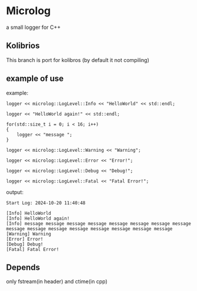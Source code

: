 # Microlog

a small logger for C++

## Kolibrios

This branch is port for kolibros (by default it not compiling)


## example of use
example:
```
logger << microlog::LogLevel::Info << "HelloWorld" << std::endl;

logger << "HelloWorld again!" << std::endl;

for(std::size_t i = 0; i < 16; i++)
{
	logger << "message ";
}

logger << microlog::LogLevel::Warning << "Warning";

logger << microlog::LogLevel::Error << "Error!";

logger << microlog::LogLevel::Debug << "Debug!";

logger << microlog::LogLevel::Fatal << "Fatal Error!";
```

output:

```
Start Log: 2024-10-20 11:40:48

[Info] HelloWorld
[Info] HelloWorld again!
[Info] message message message message message message message message message message message message message message message message 
[Warning] Warning
[Error] Error!
[Debug] Debug!
[Fatal] Fatal Error!
```

## Depends

only fstream(in header) and ctime(in cpp)
